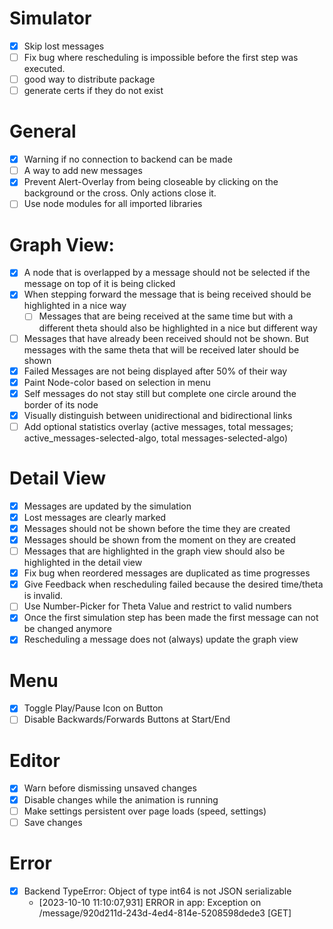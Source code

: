# Simulator
- [x] Skip lost messages
- [ ] Fix bug where rescheduling is impossible before the first step was executed. 
- [ ] good way to distribute package
- [ ] generate certs if they do not exist

# General
- [x] Warning if no connection to backend can be made
- [ ] A way to add new messages
- [x] Prevent Alert-Overlay from being closeable by clicking on the background or the cross. Only actions close it.
- [ ] Use node modules for all imported libraries

# Graph View:
- [x] A node that is overlapped by a message should not be selected if the message on top of it is being clicked 
- [x] When stepping forward the message that is being received should be highlighted in a nice way
  - [ ] Messages that are being received at the same time but with a different theta should also be highlighted in a nice but different way
- [ ] Messages that have already been received should not be shown. But messages with the same theta that will be received later should be shown
- [x] Failed Messages are not being displayed after 50% of their way
- [x] Paint Node-color based on selection in menu
- [x] Self messages do not stay still but complete one circle around the border of its node
- [x] Visually distinguish between unidirectional and bidirectional links
- [ ] Add optional statistics overlay (active messages, total messages; active_messages-selected-algo, total messages-selected-algo)

# Detail View
- [x] Messages are updated by the simulation
- [x] Lost messages are clearly marked
- [x] Messages should not be shown before the time they are created
- [x] Messages should be shown from the moment on they are created
- [ ] Messages that are highlighted in the graph view should also be highlighted in the detail view
- [x] Fix bug when reordered messages are duplicated as time progresses
- [x] Give Feedback when rescheduling failed because the desired time/theta is invalid.
- [ ] Use Number-Picker for Theta Value and restrict to valid numbers
- [x] Once the first simulation step has been made the first message can not be changed anymore
- [x] Rescheduling a message does not (always) update the graph view

# Menu
- [x] Toggle Play/Pause Icon on Button
- [ ] Disable Backwards/Forwards Buttons at Start/End

# Editor
- [x] Warn before dismissing unsaved changes
- [x] Disable changes while the animation is running
- [ ] Make settings persistent over page loads (speed, settings)
- [ ] Save changes

# Error
- [x] Backend TypeError: Object of type int64 is not JSON serializable
  - [2023-10-10 11:10:07,931] ERROR in app: Exception on /message/920d211d-243d-4ed4-814e-5208598dede3 [GET]

